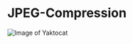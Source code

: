 # JPEG-Compression
![Image of Yaktocat](https://www.eetimes.com/wp-content/uploads/media-1101219-fig1.jpg)
